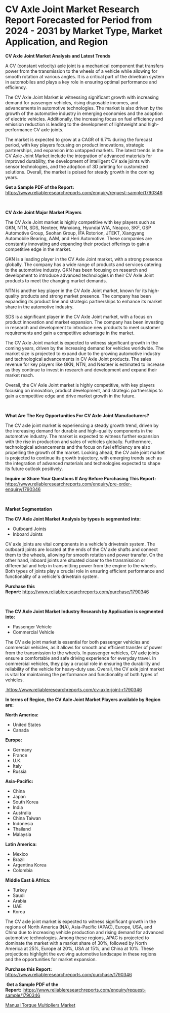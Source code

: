 <p><h1>CV Axle Joint Market Research Report Forecasted for Period from 2024 -  2031 by Market Type, Market Application, and Region</h1></p><p><strong>CV Axle Joint Market Analysis and Latest Trends</strong></p>
<p><p>A CV (constant velocity) axle joint is a mechanical component that transfers power from the transmission to the wheels of a vehicle while allowing for smooth rotation at various angles. It is a critical part of the drivetrain system in automobiles and plays a key role in ensuring optimal performance and efficiency.</p><p>The CV Axle Joint Market is witnessing significant growth with increasing demand for passenger vehicles, rising disposable incomes, and advancements in automotive technologies. The market is also driven by the growth of the automotive industry in emerging economies and the adoption of electric vehicles. Additionally, the increasing focus on fuel efficiency and emission reduction is leading to the development of lightweight and high-performance CV axle joints.</p><p>The market is expected to grow at a CAGR of 6.7% during the forecast period, with key players focusing on product innovations, strategic partnerships, and expansion into untapped markets. The latest trends in the CV Axle Joint Market include the integration of advanced materials for improved durability, the development of intelligent CV axle joints with sensor technologies, and the adoption of 3D printing for customized solutions. Overall, the market is poised for steady growth in the coming years.</p></p>
<p><strong>Get a Sample PDF of the Report:&nbsp;</strong> <a href="https://www.reliableresearchreports.com/enquiry/request-sample/1790346">https://www.reliableresearchreports.com/enquiry/request-sample/1790346</a></p>
<p>&nbsp;</p>
<p><strong>CV Axle Joint Major Market Players</strong></p>
<p><p>The CV Axle Joint market is highly competitive with key players such as GKN, NTN, SDS, Nexteer, Wanxiang, Hyundai WIA, Neapco, SKF, GSP Automotive Group, Seohan Group, IFA Rotorion, JTEKT, Xiangyang Automobile Bearing, AAM, and Heri Automotive. These companies are constantly innovating and expanding their product offerings to gain a competitive edge in the market.</p><p>GKN is a leading player in the CV Axle Joint market, with a strong presence globally. The company has a wide range of products and services catering to the automotive industry. GKN has been focusing on research and development to introduce advanced technologies in their CV Axle Joint products to meet the changing market demands.</p><p>NTN is another key player in the CV Axle Joint market, known for its high-quality products and strong market presence. The company has been expanding its product line and strategic partnerships to enhance its market share in the automotive industry.</p><p>SDS is a significant player in the CV Axle Joint market, with a focus on product innovation and market expansion. The company has been investing in research and development to introduce new products to meet customer requirements and gain a competitive advantage in the market.</p><p>The CV Axle Joint market is expected to witness significant growth in the coming years, driven by the increasing demand for vehicles worldwide. The market size is projected to expand due to the growing automotive industry and technological advancements in CV Axle Joint products. The sales revenue for key players like GKN, NTN, and Nexteer is estimated to increase as they continue to invest in research and development and expand their market reach.</p><p>Overall, the CV Axle Joint market is highly competitive, with key players focusing on innovation, product development, and strategic partnerships to gain a competitive edge and drive market growth in the future.</p></p>
<p>&nbsp;</p>
<p><strong>What Are The Key Opportunities For CV Axle Joint Manufacturers?</strong></p>
<p><p>The CV axle joint market is experiencing a steady growth trend, driven by the increasing demand for durable and high-quality components in the automotive industry. The market is expected to witness further expansion with the rise in production and sales of vehicles globally. Furthermore, technological advancements and the focus on fuel efficiency are also propelling the growth of the market. Looking ahead, the CV axle joint market is projected to continue its growth trajectory, with emerging trends such as the integration of advanced materials and technologies expected to shape its future outlook positively.</p></p>
<p><strong>Inquire or Share Your Questions If Any Before Purchasing This Report:</strong> <a href="https://www.reliableresearchreports.com/enquiry/pre-order-enquiry/1790346">https://www.reliableresearchreports.com/enquiry/pre-order-enquiry/1790346</a></p>
<p>&nbsp;</p>
<p><strong>Market Segmentation</strong></p>
<p><strong>The CV Axle Joint Market Analysis by types is segmented into:</strong></p>
<p><ul><li>Outboard Joints</li><li>Inboard Joints</li></ul></p>
<p><p>CV axle joints are vital components in a vehicle's drivetrain system. The outboard joints are located at the ends of the CV axle shafts and connect them to the wheels, allowing for smooth rotation and power transfer. On the other hand, inboard joints are situated closer to the transmission or differential and help in transmitting power from the engine to the wheels. Both types of joints play a crucial role in ensuring efficient performance and functionality of a vehicle's drivetrain system.</p></p>
<p><strong>Purchase this Report:&nbsp;</strong><a href="https://www.reliableresearchreports.com/purchase/1790346">https://www.reliableresearchreports.com/purchase/1790346</a></p>
<p>&nbsp;</p>
<p><strong>The CV Axle Joint Market Industry Research by Application is segmented into:</strong></p>
<p><ul><li>Passenger Vehicle</li><li>Commercial Vehicle</li></ul></p>
<p><p>The CV axle joint market is essential for both passenger vehicles and commercial vehicles, as it allows for smooth and efficient transfer of power from the transmission to the wheels. In passenger vehicles, CV axle joints ensure a comfortable and safe driving experience for everyday travel. In commercial vehicles, they play a crucial role in ensuring the durability and reliability of the vehicle for heavy-duty use. Overall, the CV axle joint market is vital for maintaining the performance and functionality of both types of vehicles.</p></p>
<p><a href="https://www.reliableresearchreports.com/cv-axle-joint-r1790346">&nbsp;https://www.reliableresearchreports.com/cv-axle-joint-r1790346</a></p>
<p><strong>In terms of Region, the CV Axle Joint Market Players available by Region are:</strong></p>
<p>
    <p> <strong> North America: </strong>
        <ul>
            <li>United States</li>
            <li>Canada</li>
        </ul>
        </p> 
    <p> <strong> Europe: </strong>
        <ul>
            <li>Germany</li>
            <li>France</li>
            <li>U.K.</li>
            <li>Italy</li>
            <li>Russia</li>
        </ul>
        </p> 
    <p> <strong> Asia-Pacific: </strong>
        <ul>
            <li>China</li>
            <li>Japan</li>
            <li>South Korea</li>
            <li>India</li>
            <li>Australia</li>
            <li>China Taiwan</li>
            <li>Indonesia</li>
            <li>Thailand</li>
            <li>Malaysia</li>
        </ul>
        </p> 
    <p> <strong> Latin America: </strong>
        <ul>
            <li>Mexico</li>
            <li>Brazil</li>
            <li>Argentina Korea</li>
            <li>Colombia</li>
        </ul>
        </p> 
    <p> <strong> Middle East & Africa: </strong>
        <ul>
            <li>Turkey</li>
            <li>Saudi</li>
            <li>Arabia</li>
            <li>UAE</li>
            <li>Korea</li>
        </ul>
    </p>
    </p>
<p><p>The CV axle joint market is expected to witness significant growth in the regions of North America (NA), Asia-Pacific (APAC), Europe, USA, and China due to increasing vehicle production and rising demand for advanced automotive technologies. Among these regions, APAC is projected to dominate the market with a market share of 30%, followed by North America at 25%, Europe at 20%, USA at 15%, and China at 10%. These projections highlight the evolving automotive landscape in these regions and the opportunities for market expansion.</p></p>
<p><strong>Purchase this Report: </strong><a href="https://www.reliableresearchreports.com/purchase/1790346">https://www.reliableresearchreports.com/purchase/1790346</a></p>
<p>&nbsp;<strong>Get a Sample PDF of the Report:&nbsp;&nbsp;</strong><a href="https://www.reliableresearchreports.com/enquiry/request-sample/1790346">https://www.reliableresearchreports.com/enquiry/request-sample/1790346</a></p>
<p><strong></strong></p>
<p><p><a href="https://issuu.com/reportprime-2/docs/manual-torque-multipliers-market-size-2030.pptx">Manual Torque Multipliers Market</a></p></p>